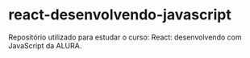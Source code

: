 # react-desenvolvendo-javascript
Repositório utilizado para estudar o curso: React: desenvolvendo com JavaScript da ALURA.
